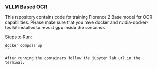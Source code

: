 ### VLLM Based OCR

This repository contains code for training Florence 2 Base model for OCR capabilities.
Please make sure that you have docker and nvidia-docker-toolkit installed to mount gpu inside the container.

Steps to Run:
```
docker compose up
``

After running the containers follow the jupyter lab url in the terminal.